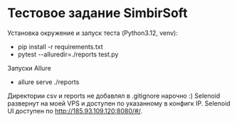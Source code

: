 # Тестовое задание SimbirSoft

Установка окружение и запуск теста (Python3.12, venv):

- pip install -r requirements.txt
- pytest --alluredir=./reports test.py

Запуски Allure

- allure serve ./reports

Директории csv и reports не добавлял в .gitignore нарочно :)
Selenoid развернут на моей VPS и доступен по указанному в конфигк IP.
Selenoid UI доступен по http://185.93.109.120:8080/#/.